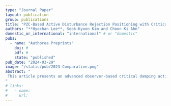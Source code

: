 ```yaml
---
type: "Journal Paper"
layout: publication
group: publications
title: "PZC-Based Active Disturbance Rejection Positioning with Critical Damped Performance for Servo Drive Applications"
authors: "**Hyochan Lee**, Seok-Kyoon Kim and Choon Ki Ahn"
domestic_or_international: "international" # or "domestic"
pubs: 
  - name: "Authorea Preprints"
    doi: #
    pdf: #
    state: "published"
pub_date: "2024-03-29"
image: "/static/pub/2023-Comparative.png"
abstract: "
 This article presents an advanced observer-based critical damping active disturbance rejection control (ADRC) technique for servo drive positioning applications that leverages the pole-zero cancellation (PZC) property to reduce the system model dependence. Unlike the conventional ADRC technique, the proposed technique offers two major contributions: (a) a model-free observer to extract the speed information from a discontinuous position measurement, ensuring diagonalized estimation error dynamics, and (b) the incorporation of integral action into the ADRC loop, preserving the desired critically damped closed-loop behavior via PZC. The experimental study confirms the closed-loop improvements of the proposed technique via a 500-W servo drive and compares it with that of the conventional ADRC technique.
"
# links:
#   - name: 
#     url: 
---
```

